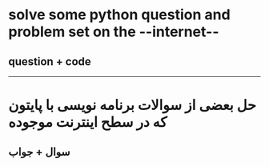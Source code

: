 # solve some python question and problem set on the --internet--
## question + code
---
# حل بعضی از سوالات برنامه نویسی با پایتون که در سطح اینترنت موجوده 
## سوال + جواب
